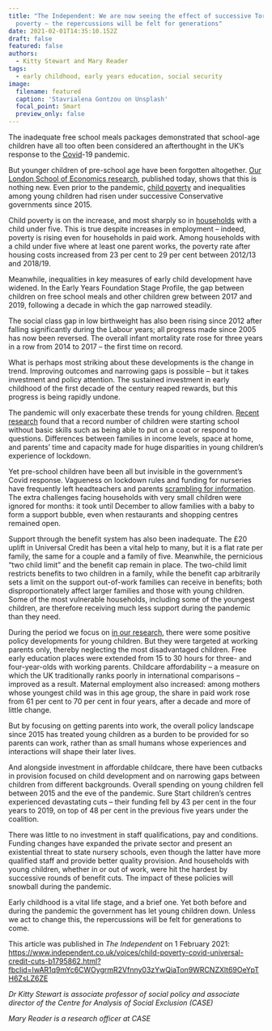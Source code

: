 ```yaml
---
title: "The Independent: We are now seeing the effect of successive Tory governments on child
  poverty – the repercussions will be felt for generations"
date: 2021-02-01T14:35:10.152Z
draft: false
featured: false
authors:
  - Kitty Stewart and Mary Reader
tags:
  - early childhood, early years education, social security 
image:
  filename: featured
  caption: 'Stavrialena Gontzou on Unsplash'
  focal_point: Smart
  preview_only: false
---
```

The inadequate free school meals packages demonstrated that school-age children have all too often been considered an afterthought in the UK’s response to the [Covid](https://www.independent.co.uk/topic/covid)-19 pandemic.

But younger children of pre-school age have been forgotten altogether. [Our London School of Economics research](https://sticerd.lse.ac.uk/dps/case/spdo/spdorp08.pdf), published today, shows that this is nothing new. Even prior to the pandemic, [child poverty](https://www.independent.co.uk/topic/child-poverty) and inequalities among young children had risen under successive Conservative governments since 2015.

Child poverty is on the increase, and most sharply so in [households](https://www.independent.co.uk/topic/households) with a child under five. This is true despite increases in employment – indeed, poverty is rising even for households in paid work. Among households with a child under five where at least one parent works, the poverty rate after housing costs increased from 23 per cent to 29 per cent between 2012/13 and 2018/19.

Meanwhile, inequalities in key measures of early child development have widened. In the Early Years Foundation Stage Profile, the gap between children on free school meals and other children grew between 2017 and 2019, following a decade in which the gap narrowed steadily.

The social class gap in low birthweight has also been rising since 2012 after falling significantly during the Labour years; all progress made since 2005 has now been reversed. The overall infant mortality rate rose for three years in a row from 2014 to 2017 – the first time on record.

What is perhaps most striking about these developments is the change in trend. Improving outcomes and narrowing gaps is possible – but it takes investment and policy attention. The sustained investment in early childhood of the first decade of the century reaped rewards, but this progress is being rapidly undone.

The pandemic will only exacerbate these trends for young children. [Recent research](https://www.theguardian.com/education/2021/jan/18/fewer-uk-children-school-ready-after-covid-nursery-closures) found that a record number of children were starting school without basic skills such as being able to put on a coat or respond to questions. Differences between families in income levels, space at home, and parents’ time and capacity made for huge disparities in young children’s experience of lockdown.

Yet pre-school children have been all but invisible in the government’s Covid response. Vagueness on lockdown rules and funding for nurseries have frequently left headteachers and parents [scrambling for information](https://www.eyalliance.org.uk/news/2020/05/prime-minister-fails-mention-early-years-reopening-plans). The extra challenges facing households with very small children were ignored for months: it took until December to allow families with a baby to form a support bubble, even when restaurants and shopping centres remained open.

Support through the benefit system has also been inadequate. The £20 uplift in Universal Credit has been a vital help to many, but it is a flat rate per family, the same for a couple and a family of five. Meanwhile, the pernicious “two child limit” and the benefit cap remain in place. The two-child limit restricts benefits to two children in a family, while the benefit cap arbitrarily sets a limit on the support out-of-work families can receive in benefits; both disproportionately affect larger families and those with young children. Some of the most vulnerable households, including some of the youngest children, are therefore receiving much less support during the pandemic than they need.

During the period we focus on [in our research](https://sticerd.lse.ac.uk/dps/case/spdo/spdorp08.pdf), there were some positive policy developments for young children. But they were targeted at working parents only, thereby neglecting the most disadvantaged children. Free early education places were extended from 15 to 30 hours for three- and four-year-olds with working parents. Childcare affordability – a measure on which the UK traditionally ranks poorly in international comparisons – improved as a result. Maternal employment also increased: among mothers whose youngest child was in this age group, the share in paid work rose from 61 per cent to 70 per cent in four years, after a decade and more of little change.

But by focusing on getting parents into work, the overall policy landscape since 2015 has treated young children as a burden to be provided for so parents can work, rather than as small humans whose experiences and interactions will shape their later lives.

And alongside investment in affordable childcare, there have been cutbacks in provision focused on child development and on narrowing gaps between children from different backgrounds. Overall spending on young children fell between 2015 and the eve of the pandemic. Sure Start children’s centres experienced devastating cuts – their funding fell by 43 per cent in the four years to 2019, on top of 48 per cent in the previous five years under the coalition.

There was little to no investment in staff qualifications, pay and conditions. Funding changes have expanded the private sector and present an existential threat to state nursery schools, even though the latter have more qualified staff and provide better quality provision. And households with young children, whether in or out of work, were hit the hardest by successive rounds of benefit cuts. The impact of these policies will snowball during the pandemic.

Early childhood is a vital life stage, and a brief one. Yet both before and during the pandemic the government has let young children down. Unless we act to change this, the repercussions will be felt for generations to come.

This article was published in *The Independent* on 1 February 2021: https://www.independent.co.uk/voices/child-poverty-covid-universal-credit-cuts-b1795862.html?fbclid=IwAR1q9mYc6CWOygrmR2Vfnny03zYwQiaTon9WRCNZXlt69OeYpTH6ZsLZ6ZE

*Dr Kitty Stewart is associate professor of social policy and associate director of the Centre for Analysis of Social Exclusion (CASE)*

*Mary Reader is a research officer at CASE*
